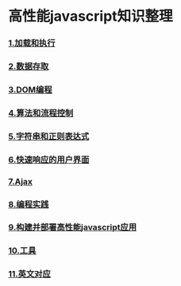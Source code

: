 # 高性能javascript知识整理
### [1.加载和执行](./1.加载和执行.md)
### [2.数据存取](./2.数据存取.md)
### [3.DOM编程](./3.DOM编程.md)
### [4.算法和流程控制](./4.算法和流程控制.md)
### [5.字符串和正则表达式](./5.字符串和正则表达式.md)
### [6.快速响应的用户界面](./6.快速响应的用户界面.md)
### [7.Ajax](./7.Ajax.md)
### [8.编程实践](./8.编程实践.md)
### [9.构建并部署高性能javascript应用](./9.构建并部署高性能javascript应用.md)
### [10.工具](./10.工具.md)
### [11.英文对应](./11.英文对应.md)